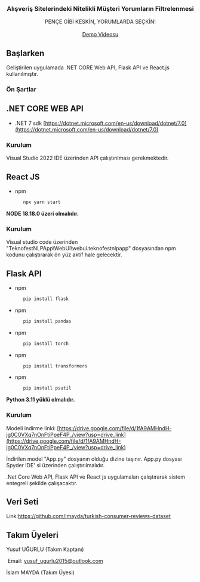 
<!-- PROJECT LOGO -->
<br />
<div align="center">

  <h3 align="center">Alışveriş Sitelerindeki Nitelikli Müşteri Yorumların Filtrelenmesi
</h3>

  <p align="center">
    PENÇE GİBİ KESKİN, YORUMLARDA SEÇKİN!
    <br />
    <br />
    <a href="https://drive.google.com/file/d/1DU5pr-G6OVz4OyrdKOU_pjYYGjipE17B/view?usp=sharing">Demo Videosu</a>
  </p>
</div>





<!-- GETTING STARTED -->
## Başlarken

Geliştirilen uygulamada .NET CORE Web API, Flask API ve React.js kullanılmıştır.

### Ön Şartlar

## .NET CORE WEB API
* .NET 7 sdk [https://dotnet.microsoft.com/en-us/download/dotnet/7.0](https://dotnet.microsoft.com/en-us/download/dotnet/7.0)

### Kurulum

Visual Studio 2022 IDE üzerinden API çalıştırılması gerekmektedir.



## React JS
* npm
  ```sh
     npx yarn start
  ```

**NODE 18.18.0 üzeri olmalıdır.** 

### Kurulum

Visual studio code üzerinden "TeknofestNLPApp\WebUI\webui.teknofestnlpapp" dosyasından npm kodunu çalıştırarak ön yüz aktif hale gelecektir.


## Flask API

* npm
  ```sh
     pip install flask
  ```

* npm
  ```sh
     pip install pandas
  ```

* npm
  ```sh
     pip install torch
  ```

* npm
  ```sh
     pip install transformers
  ```

* npm
  ```sh
     pip install psutil
  ```
  
**Python 3.11 yüklü olmalıdır.**

### Kurulum

Modeli indirme linki:  [https://drive.google.com/file/d/1fA9AMHndH-jg0C0VXq7nOnFtiPpeF4P_/view?usp=drive_link](https://drive.google.com/file/d/1fA9AMHndH-jg0C0VXq7nOnFtiPpeF4P_/view?usp=drive_link)

İndirilen model "App.py" dosyanın olduğu dizine taşınır. App.py dosyası Spyder IDE' si üzerinden çalıştırılmalıdır.


.Net Core Web API, Flask API ve React js uygulamaları çalıştırarak sistem entegreli şekilde çalışacaktır.



## Veri Seti

Link:https://github.com/imayda/turkish-consumer-reviews-dataset

<!-- ROADMAP -->
## Takım Üyeleri

Yusuf UĞURLU (Takım Kaptanı) 

&nbsp;Email: yusuf_ugurlu2015@outlook.com

İslam MAYDA (Takım Üyesi)














